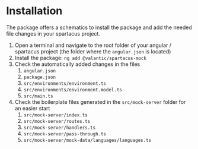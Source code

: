 # Installation

The package offers a schematics to install the package and add the needed file changes in your spartacus project.

1. Open a terminal and navigate to the root folder of your angular / spartacus project (the folder where the `angular.json` is located)
2. Install the package: `ng add @valantic/spartacus-mock`
3. Check the automatically added changes in the files
   1. `angular.json`
   2. `package.json`
   3. `src/environments/environment.ts`
   4. `src/environments/environment.model.ts`
   5. `src/main.ts`
4. Check the boilerplate files generated in the `src/mock-server` folder for an easier start
   1. `src/mock-server/index.ts`
   2. `src/mock-server/routes.ts`
   3. `src/mock-server/handlers.ts`
   4. `src/mock-server/pass-through.ts`
   5. `src/mock-server/mock-data/languages/languages.ts`
